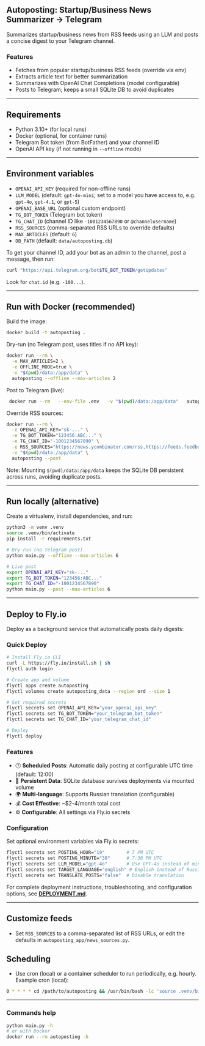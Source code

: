 ## Autoposting: Startup/Business News Summarizer → Telegram

Summarizes startup/business news from RSS feeds using an LLM and posts a concise digest to your Telegram channel.

### Features
- Fetches from popular startup/business RSS feeds (override via env)
- Extracts article text for better summarization
- Summarizes with OpenAI Chat Completions (model configurable)
- Posts to Telegram; keeps a small SQLite DB to avoid duplicates

---

## Requirements
- Python 3.10+ (for local runs)
- Docker (optional, for container runs)
- Telegram Bot token (from BotFather) and your channel ID
- OpenAI API key (if not running in `--offline` mode)

---

## Environment variables
- `OPENAI_API_KEY` (required for non-offline runs)
- `LLM_MODEL` (default: `gpt-4o-mini`; set to a model you have access to, e.g. `gpt-4o`, `gpt-4.1`, or `gpt-5`)
- `OPENAI_BASE_URL` (optional custom endpoint)
- `TG_BOT_TOKEN` (Telegram bot token)
- `TG_CHAT_ID` (channel ID like `-1001234567890` or `@channelusername`)
- `RSS_SOURCES` (comma-separated RSS URLs to override defaults)
- `MAX_ARTICLES` (default: `6`)
- `DB_PATH` (default: `data/autoposting.db`)

To get your channel ID, add your bot as an admin to the channel, post a message, then run:
```bash
curl "https://api.telegram.org/bot$TG_BOT_TOKEN/getUpdates"
```
Look for `chat.id` (e.g. `-100...`).

---

## Run with Docker (recommended)
Build the image:
```bash
docker build -t autoposting .
```

Dry-run (no Telegram post, uses titles if no API key):
```bash
docker run --rm \
  -e MAX_ARTICLES=2 \
  -e OFFLINE_MODE=true \
  -v "$(pwd)/data:/app/data" \
  autoposting --offline --max-articles 2
```

Post to Telegram (live):
```bash
 docker run --rm   --env-file .env   -v "$(pwd)/data:/app/data"   autoposting --post --max-articles 
```

Override RSS sources:
```bash
docker run --rm \
  -e OPENAI_API_KEY="sk-..." \
  -e TG_BOT_TOKEN="123456:ABC..." \
  -e TG_CHAT_ID="-1001234567890" \
  -e RSS_SOURCES="https://news.ycombinator.com/rss,https://feeds.feedburner.com/TechCrunch/startups" \
  -v "$(pwd)/data:/app/data" \
  autoposting --post
```

Note: Mounting `$(pwd)/data:/app/data` keeps the SQLite DB persistent across runs, avoiding duplicate posts.

---

## Run locally (alternative)
Create a virtualenv, install dependencies, and run:
```bash
python3 -m venv .venv
source .venv/bin/activate
pip install -r requirements.txt

# Dry-run (no Telegram post)
python main.py --offline --max-articles 6

# Live post
export OPENAI_API_KEY="sk-..."
export TG_BOT_TOKEN="123456:ABC..."
export TG_CHAT_ID="-1001234567890"
python main.py --post --max-articles 6
```

---

## Deploy to Fly.io

Deploy as a background service that automatically posts daily digests:

### Quick Deploy
```bash
# Install Fly.io CLI
curl -L https://fly.io/install.sh | sh
flyctl auth login

# Create app and volume
flyctl apps create autoposting
flyctl volumes create autoposting_data --region ord --size 1

# Set required secrets
flyctl secrets set OPENAI_API_KEY="your_openai_api_key"
flyctl secrets set TG_BOT_TOKEN="your_telegram_bot_token" 
flyctl secrets set TG_CHAT_ID="your_telegram_chat_id"

# Deploy
flyctl deploy
```

### Features
- 🕐 **Scheduled Posts**: Automatic daily posting at configurable UTC time (default: 12:00)
- 💾 **Persistent Data**: SQLite database survives deployments via mounted volume
- 🌍 **Multi-language**: Supports Russian translation (configurable)
- 💰 **Cost Effective**: ~$2-4/month total cost
- ⚙️ **Configurable**: All settings via Fly.io secrets

### Configuration
Set optional environment variables via Fly.io secrets:
```bash
flyctl secrets set POSTING_HOUR="19"        # 7 PM UTC
flyctl secrets set POSTING_MINUTE="30"      # 7:30 PM UTC  
flyctl secrets set LLM_MODEL="gpt-4o"       # Use GPT-4o instead of mini
flyctl secrets set TARGET_LANGUAGE="english" # English instead of Russian
flyctl secrets set TRANSLATE_POSTS="false"  # Disable translation
```

For complete deployment instructions, troubleshooting, and configuration options, see **[DEPLOYMENT.md](DEPLOYMENT.md)**.

---

## Customize feeds
- Set `RSS_SOURCES` to a comma-separated list of RSS URLs, or edit the defaults in `autoposting_app/news_sources.py`.

## Scheduling
- Use cron (local) or a container scheduler to run periodically, e.g. hourly. Example cron (local):
```bash
0 * * * * cd /path/to/autoposting && /usr/bin/bash -lc 'source .venv/bin/activate && OPENAI_API_KEY=sk-... TG_BOT_TOKEN=... TG_CHAT_ID=... python main.py --post --max-articles 6' >> cron.log 2>&1
```

---

### Commands help
```bash
python main.py -h
# or with Docker
docker run --rm autoposting -h
```

